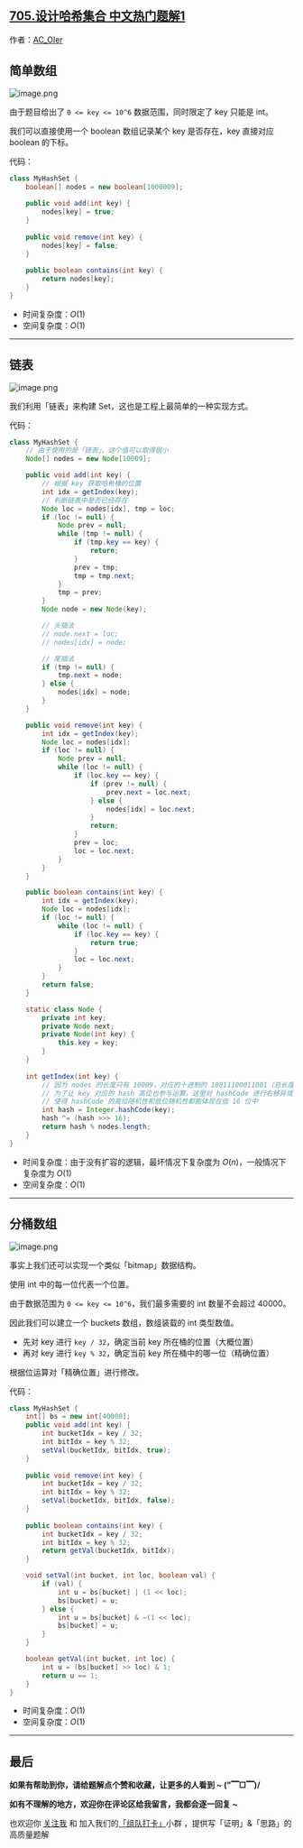 ## [705.设计哈希集合 中文热门题解1](https://leetcode.cn/problems/design-hashset/solutions/100000/yi-ti-san-jie-jian-dan-shu-zu-lian-biao-nj3dg)

作者：[AC_OIer](https://leetcode.cn/u/AC_OIer)
## 简单数组

![image.png](https://pic.leetcode-cn.com/1615600793-SYBbpc-image.png)

由于题目给出了 `0 <= key <= 10^6` 数据范围，同时限定了 key 只能是 int。

我们可以直接使用一个 boolean 数组记录某个 key 是否存在，key 直接对应 boolean 的下标。

代码：
```Java []
class MyHashSet {
    boolean[] nodes = new boolean[1000009];
    
    public void add(int key) {
        nodes[key] = true;
    }
    
    public void remove(int key) {
        nodes[key] = false;
    }
    
    public boolean contains(int key) {
        return nodes[key];
    }
}
```
* 时间复杂度：$O(1)$
* 空间复杂度：$O(1)$

***

## 链表

![image.png](https://pic.leetcode-cn.com/1615600726-DPAqid-image.png)

我们利用「链表」来构建 Set，这也是工程上最简单的一种实现方式。

代码：
```Java []
class MyHashSet {
    // 由于使用的是「链表」，这个值可以取得很小
    Node[] nodes = new Node[10009];

    public void add(int key) {
        // 根据 key 获取哈希桶的位置
        int idx = getIndex(key);
        // 判断链表中是否已经存在
        Node loc = nodes[idx], tmp = loc;
        if (loc != null) {
            Node prev = null;
            while (tmp != null) {
                if (tmp.key == key) { 
                    return;
                }
                prev = tmp;
                tmp = tmp.next;
            }
            tmp = prev;
        }
        Node node = new Node(key);

        // 头插法
        // node.next = loc;
        // nodes[idx] = node;

        // 尾插法 
        if (tmp != null) {
            tmp.next = node;
        } else {
            nodes[idx] = node;
        }
    }

    public void remove(int key) {
        int idx = getIndex(key);
        Node loc = nodes[idx];
        if (loc != null) {
            Node prev = null;
            while (loc != null) {
                if (loc.key == key) {
                    if (prev != null) {
                        prev.next = loc.next;
                    } else {
                        nodes[idx] = loc.next;
                    }
                    return;
                }
                prev = loc;
                loc = loc.next;
            }
        }
    }

    public boolean contains(int key) {
        int idx = getIndex(key);
        Node loc = nodes[idx];
        if (loc != null) {
            while (loc != null) {
                if (loc.key == key) {
                    return true;
                }
                loc = loc.next;
            }
        }
        return false;
    }

    static class Node {
        private int key;
        private Node next;
        private Node(int key) {
            this.key = key;
        }
    }
    
    int getIndex(int key) {
        // 因为 nodes 的长度只有 10009，对应的十进制的 10011100011001（总长度为 32 位，其余高位都是 0）
        // 为了让 key 对应的 hash 高位也参与运算，这里对 hashCode 进行右移异或
        // 使得 hashCode 的高位随机性和低位随机性都能体现在低 16 位中
        int hash = Integer.hashCode(key);
        hash ^= (hash >>> 16);
        return hash % nodes.length;
    }
}
```
* 时间复杂度：由于没有扩容的逻辑，最坏情况下复杂度为 $O(n)$，一般情况下复杂度为 $O(1)$
* 空间复杂度：$O(1)$


***

## 分桶数组

![image.png](https://pic.leetcode-cn.com/1615600683-RNhpKv-image.png)

事实上我们还可以实现一个类似「bitmap」数据结构。

使用 int 中的每一位代表一个位置。

由于数据范围为 `0 <= key <= 10^6`，我们最多需要的 int 数量不会超过 40000。

因此我们可以建立一个 buckets 数组，数组装载的 int 类型数值。

* 先对 key 进行 `key / 32`，确定当前 key 所在桶的位置（大概位置）
* 再对 key 进行 `key % 32`，确定当前 key 所在桶中的哪一位（精确位置）

根据位运算对「精确位置」进行修改。

代码：
```Java []
class MyHashSet {
    int[] bs = new int[40000];
    public void add(int key) {
        int bucketIdx = key / 32;
        int bitIdx = key % 32;
        setVal(bucketIdx, bitIdx, true);
    }
    
    public void remove(int key) {
        int bucketIdx = key / 32;
        int bitIdx = key % 32;
        setVal(bucketIdx, bitIdx, false);
    }
    
    public boolean contains(int key) {
        int bucketIdx = key / 32;
        int bitIdx = key % 32;
        return getVal(bucketIdx, bitIdx);
    }

    void setVal(int bucket, int loc, boolean val) {
        if (val) {
            int u = bs[bucket] | (1 << loc);
            bs[bucket] = u;
        } else {
            int u = bs[bucket] & ~(1 << loc);
            bs[bucket] = u;
        }
    }

    boolean getVal(int bucket, int loc) {
        int u = (bs[bucket] >> loc) & 1;
        return u == 1;
    }
}
```
* 时间复杂度：$O(1)$
* 空间复杂度：$O(1)$

***

## 最后

**如果有帮助到你，请给题解点个赞和收藏，让更多的人看到 ~ ("▔□▔)/**

**如有不理解的地方，欢迎你在评论区给我留言，我都会逐一回复 ~**

也欢迎你 [关注我](https://oscimg.oschina.net/oscnet/up-19688dc1af05cf8bdea43b2a863038ab9e5.png) 和 加入我们的[「组队打卡」](https://leetcode-cn.com/u/ac_oier/)小群 ，提供写「证明」&「思路」的高质量题解 
